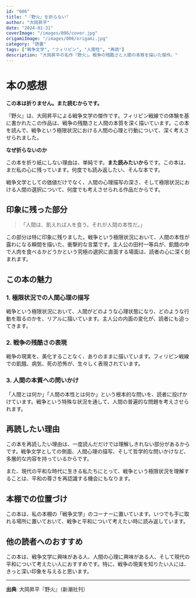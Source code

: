 ```yaml
---
id: "006"
title: "『野火』を折らない"
author: "大岡昇平"
date: "2024-01-31"
coverImage: "/images/006/cover.jpg"
origamiImage: "/images/006/origami.jpg"
category: "読書"
tags: ["戦争文学", "フィリピン", "人間性", "再読"]
description: "大岡昇平の名作『野火』。戦争の残酷さと人間の本質を描いた傑作。"
---
```


# 本の感想

**この本は折りません。また読むからです。**

『野火』は、大岡昇平による戦争文学の傑作です。フィリピン戦線での体験を基に書かれたこの作品は、戦争の残酷さと人間の本質を深く描いています。この本を読んで、戦争という極限状況における人間の心理と行動について、深く考えさせられました。

**なぜ折らないのか**

この本を折り紙にしない理由は、単純です。**また読みたいから**です。この本は、まだ私の心に残っています。何度でも読み返したい、そんな本です。

戦争文学としての価値だけでなく、人間の心理描写の深さ、そして極限状況における人間の選択について、何度でも考えさせられる作品だからです。

## 印象に残った部分

> 「人間は、飢えれば人を食う。それが人間の本性だ。」

この部分は特に印象に残りました。戦争という極限状況において、人間の本性が露わになる瞬間を描いた、衝撃的な言葉です。主人公の田村一等兵が、飢餓の中で人肉を食べるかどうかという究極の選択に直面する場面は、読者の心に深く刻まれます。

## この本の魅力

### 1. 極限状況での人間心理の描写
戦争という極限状況において、人間がどのような心理状態になり、どのような行動を取るのかを、リアルに描いています。主人公の内面の変化が、読者にも迫ってきます。

### 2. 戦争の残酷さの表現
戦争の現実を、美化することなく、ありのままに描いています。フィリピン戦線での飢餓、病気、死の恐怖が、生々しく表現されています。

### 3. 人間の本質への問いかけ
「人間とは何か」「人間の本性とは何か」という根本的な問いを、読者に投げかけています。戦争という特殊な状況を通して、人間の普遍的な問題を考えさせられます。

## 再読したい理由

この本を再読したい理由は、一度読んだだけでは理解しきれない部分があるからです。戦争文学としての側面、人間心理の描写、そして哲学的な問いかけなど、多層的な内容を持っているからです。

また、現代の平和な時代に生きる私たちにとって、戦争という極限状況を理解することは、平和の尊さを再認識する機会にもなります。

## 本棚での位置づけ

この本は、私の本棚の「戦争文学」のコーナーに置いています。いつでも手に取れる場所に置いておいて、戦争と平和について考えたい時に読み返しています。

## 他の読者へのおすすめ

この本は、戦争文学に興味がある人、人間の心理に興味がある人、そして現代の平和について考えたい人におすすめです。特に、戦争の現実を知りたい人には、きっと深い印象を与えると思います。

---

**出典**: 大岡昇平『野火』（新潮社刊）